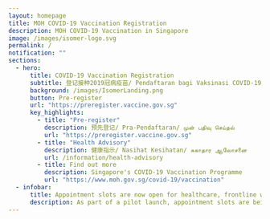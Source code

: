 ```yaml
---
layout: homepage
title: MOH COVID-19 Vaccination Registration
description: MOH COVID-19 Vaccination in Singapore
image: /images/isomer-logo.svg
permalink: /
notification: ""
sections:
  - hero:
      title: COVID-19 Vaccination Registration
      subtitle: 登记接种2019冠病疫苗/ Pendaftaran bagi Vaksinasi COVID-19/ கொவிட்-19 தடுப்பூசிக்கான பதிவு
      background: /images/IsomerLanding.png
      button: Pre-register
      url: "https://preregister.vaccine.gov.sg"
      key_highlights:
        - title: "Pre-register"
          description: 预先登记/ Pra-Pendaftaran/ முன் பதிவு செய்தல்
          url: "https://preregister.vaccine.gov.sg"
        - title: "Health Advisory"
          description: 健康指示/ Nasihat Kesihatan/ சுகாதார ஆலோசனை
          url: /information/health-advisory
        - title: Find out more
          description: Singapore's COVID-19 Vaccination Programme
          url: "https://www.moh.gov.sg/covid-19/vaccination"
  - infobar:
      title: Appointment slots are now open for healthcare, frontline workers and selected seniors.
      description: As part of a pilot launch, appointment slots are being progressively rolled out to seniors between 70 and 80 years old. Selected seniors will be notified by mail. Vaccinations slots are not open to the public currently. Please preregister your interest and we will notify you when you can make appointments online.
---
```

